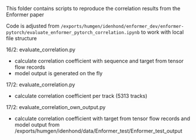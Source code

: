 This folder contains scripts to reproduce the correlation results from the Enformer paper

Code is adjusted from ```` /exports/humgen/idenhond/enformer_dev/enformer-pytorch/evaluate_enformer_pytorch_correlation.ipynb ```` to work with local file structure

16/2: evaluate_correlation.py
- calculate correlation coefficient with sequence and target from tensor flow records
- model output is generated on the fly 

17/2: evaluate_correlation.py
- calculate correlation coefficient per track (5313 tracks)

17/2: evaluate_correlation_own_output.py
- calculate correlation coefficient with target from tensor flow records and model output from /exports/humgen/idenhond/data/Enformer_test/Enformer_test_output
